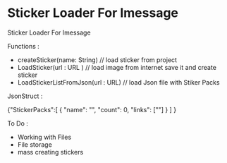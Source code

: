 # Sticker Loader For Imessage
Sticker Loader For Imessage

Functions :

- createSticker(name: String)  // load sticker from project
- LoadSticker(url : URL ) // load image from internet save it and create sticker
- LoadStickerListFromJson(url : URL) // load Json file with Stiker Packs

JsonStruct :

{"StickerPacks":[
    {
    "name": "",
    "count": 0,
    "links": [""]
    }
    ]
}

To Do :

- Working with Files
- File storage
- mass creating stickers 

